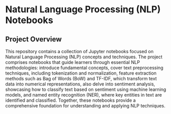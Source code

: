# Natural Language Processing (NLP) Notebooks

## Project Overview
This repository contains a collection of Jupyter notebooks focused on Natural Language Processing (NLP) concepts and techniques. The project comprises notebooks that guide learners through essential NLP methodologies: introduce fundamental concepts, cover text preprocessing techniques, including tokenization and normalization, feature extraction methods such as Bag of Words (BoW) and TF-IDF, which transform text data into numerical representations, also delve into sentiment analysis, showcasing how to classify text based on sentiment using machine learning models, and named entity recognition (NER), where key entities in text are identified and classified.  Together, these notebooks provide a comprehensive foundation for understanding and applying NLP techniques.
